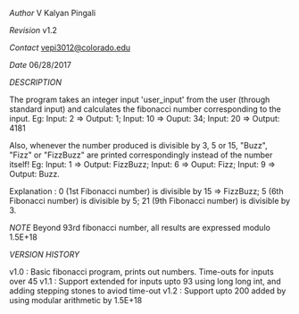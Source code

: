 *Author*
V Kalyan Pingali

*Revision*
v1.2

*Contact*
vepi3012@colorado.edu

*Date*
06/28/2017

*DESCRIPTION*

The program takes an integer input 'user_input' from the user (through standard input) and calculates the fibonacci number corresponding to the input. Eg: Input: 2 => Output: 1; Input: 10 => Ouput: 34; Input: 20 => Output: 4181

Also, whenever the number produced is divisible by 3, 5 or 15, "Buzz", "Fizz" or "FizzBuzz" are printed correspondingly instead of the number itself! Eg: Input: 1 => Output: FizzBuzz; Input: 6 => Ouput: Fizz; Input: 9 => Output: Buzz.

Explanation : 0 (1st Fibonacci number) is divisible by 15 => FizzBuzz; 5 (6th Fibonacci number) is divisible by 5; 21 (9th Fibonacci number) is divisible by 3.

*NOTE*
Beyond 93rd fibonacci number, all results are expressed modulo 1.5E+18

*VERSION HISTORY*

v1.0 : Basic fibonacci program, prints out numbers. Time-outs for inputs over 45
v1.1 : Support extended for inputs upto 93 using long long int, and adding stepping stones to aviod time-out
v1.2 : Support upto 200 added by using modular arithmetic by 1.5E+18
